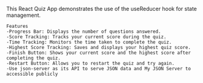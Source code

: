 This React Quiz App demonstrates the use of the useReducer hook for state management.

    Features
    -Progress Bar: Displays the number of questions answered.
    -Score Tracking: Tracks your current score during the quiz.
    -Time Tracking: Monitors the time taken to complete the quiz.
    -Highest Score Tracking: Saves and displays your highest quiz score.
    -Finish Button: Shows your current score and the highest score after completing the quiz.
    -Restart Button: Allows you to restart the quiz and try again.
    -Use json-server as its API to serve JSON data and My JSON Server to accessible publicly
